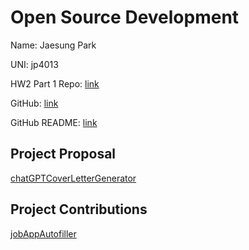 # Open Source Development

Name: Jaesung Park

UNI: jp4013

HW2 Part 1 Repo: [link](https://github.com/jaesungpark42/GPTCovLet)

GitHub: [link](https://github.com/jaesungpark42)

GitHub README: [link](https://github.com/jaesungpark42/jaesungpark42/blob/main/README.md)

## Project Proposal

[chatGPTCoverLetterGenerator](../students/projects/python/chatGPTCoverLetterGenerator.md)

## Project Contributions

[jobAppAutofiller](../students/projects/javascript/jobAppAutofiller.md)
